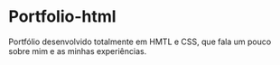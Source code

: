 # Portfolio-html
Portfólio desenvolvido totalmente em HMTL e CSS, que fala um pouco sobre mim e as minhas experiências.
